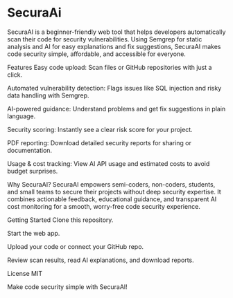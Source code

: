 # SecuraAi
SecuraAI is a beginner-friendly web tool that helps developers automatically scan their code for security vulnerabilities. Using Semgrep for static analysis and AI for easy explanations and fix suggestions, SecuraAI makes code security simple, affordable, and accessible for everyone.

Features
Easy code upload: Scan files or GitHub repositories with just a click.

Automated vulnerability detection: Flags issues like SQL injection and risky data handling with Semgrep.

AI-powered guidance: Understand problems and get fix suggestions in plain language.

Security scoring: Instantly see a clear risk score for your project.

PDF reporting: Download detailed security reports for sharing or documentation.

Usage & cost tracking: View AI API usage and estimated costs to avoid budget surprises.

Why SecuraAI?
SecuraAI empowers semi-coders, non-coders, students, and small teams to secure their projects without deep security expertise. It combines actionable feedback, educational guidance, and transparent AI cost monitoring for a smooth, worry-free code security experience.

Getting Started
Clone this repository.

Start the web app.

Upload your code or connect your GitHub repo.

Review scan results, read AI explanations, and download reports.

License
MIT

Make code security simple with SecuraAI!
